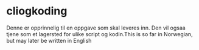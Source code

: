 # cliogkoding
Denne er opprinnelig til en oppgave som skal leveres inn. Den vil ogsaa tjene som et lagersted for ulike script og kodin.This is so far in Norwegian, but may later be written in English
